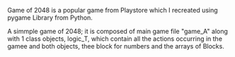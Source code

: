 Game of 2048 is a popular game from Playstore which I recreated  using pygame Library from Python.

A simmple game of 2048; it is composed of main game file "game_A" along with 1 class objects, logic_T, which contain all the actions occurring in the gamee and both objects, thee block for numbers and the arrays of Blocks.





